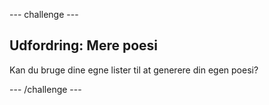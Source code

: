 \--- challenge \---

## Udfordring: Mere poesi

Kan du bruge dine egne lister til at generere din egen poesi?

\--- /challenge \---